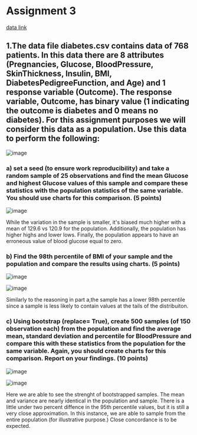 # Assignment 3  
  
[data link](https://app.box.com/s/7qv44umhw0vnzgmoe9krfkfkv5kf2atv)  
  
## 1.The data file diabetes.csv contains data of 768 patients. In this data there are 8 attributes (Pregnancies, Glucose, BloodPressure, SkinThickness, Insulin, BMI, DiabetesPedigreeFunction, and Age) and 1 response variable (Outcome). The response variable, Outcome, has binary value (1 indicating the outcome is diabetes and 0 means no diabetes). For this assignment purposes we will consider this data as a population. Use this data to perform the following:  
  
![image](https://github.com/Luke-J-Miller/CS5530/assets/111100132/1c7d1988-9551-4406-9a1c-efce71827c33)  
  
### a) set a seed (to ensure work reproducibility) and take a random sample of 25 observations and find the mean Glucose and highest Glucose values of this sample and compare these statistics with the population statistics of the same variable. You should use charts for this comparison. (5 points)  
  
![image](https://github.com/Luke-J-Miller/CS5530/assets/111100132/8424cd0c-fa41-42f8-8a0a-a574a7a7686f)  
  
While the variation in the sample is smaller, it's biased much higher with a mean of 129.6 vs 120.9 for the population.  Additionally, the population has higher highs and lower lows. Finally, the population appears to have an erroneous value of blood glucose equal to zero.  
  
### b) Find the 98th percentile of BMI of your sample and the population and compare the results using charts. (5 points)  
  
![image](https://github.com/Luke-J-Miller/CS5530/assets/111100132/a3d76837-7bc7-4f7f-9674-1a1e865b6abb)  
  
![image](https://github.com/Luke-J-Miller/CS5530/assets/111100132/1237d8df-a77f-46ca-8ea3-8990bdec4184)  
  
Similarly to the reasoning in part a,the sample has a lower 98th percentile since a sample is less likely to contain values at the tails of the distribuiton.  
  
### c) Using bootstrap (replace= True), create 500 samples (of 150 observation each) from the population and find the average mean, standard deviation and percentile for BloodPressure and compare this with these statistics from the population for the same variable. Again, you should create charts for this comparison. Report on your findings. (10 points)  
  
![image](https://github.com/Luke-J-Miller/CS5530/assets/111100132/31209186-9d17-4c52-9f23-6f82b8048753)   
  
![image](https://github.com/Luke-J-Miller/CS5530/assets/111100132/fd8a1f9c-9609-45af-8518-542766806400)  
  
Here we are able to see the strenght of bootstrapped samples. The mean and variance are nearly identical in the population and sample.  There is a little under two percent diffence in the 95th percentile values, but it is still a very close approximation.  In this instance, we are able to sample from the entire population (for illustrative purpose.)  Close concordance is to be expected.
